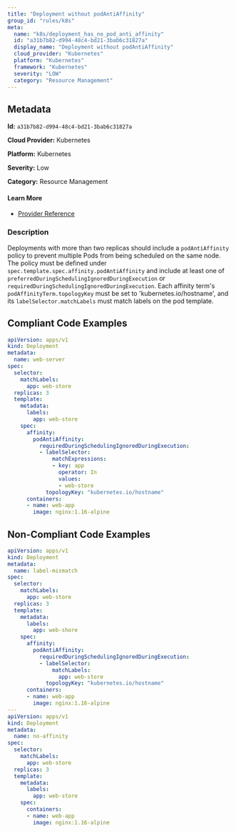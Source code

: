 ```yaml
---
title: "Deployment without podAntiAffinity"
group_id: "rules/k8s"
meta:
  name: "k8s/deployment_has_no_pod_anti_affinity"
  id: "a31b7b82-d994-48c4-bd21-3bab6c31827a"
  display_name: "Deployment without podAntiAffinity"
  cloud_provider: "Kubernetes"
  platform: "Kubernetes"
  framework: "Kubernetes"
  severity: "LOW"
  category: "Resource Management"
---
```

## Metadata

**Id:** `a31b7b82-d994-48c4-bd21-3bab6c31827a`

**Cloud Provider:** Kubernetes

**Platform:** Kubernetes

**Severity:** Low

**Category:** Resource Management

#### Learn More

 - [Provider Reference](https://kubernetes.io/docs/concepts/scheduling-eviction/assign-pod-node/)

### Description

 Deployments with more than two replicas should include a `podAntiAffinity` policy to prevent multiple Pods from being scheduled on the same node. The policy must be defined under `spec.template.spec.affinity.podAntiAffinity` and include at least one of `preferredDuringSchedulingIgnoredDuringExecution` or `requiredDuringSchedulingIgnoredDuringExecution`. Each affinity term's `podAffinityTerm.topologyKey` must be set to 'kubernetes.io/hostname', and its `labelSelector.matchLabels` must match labels on the pod template.


## Compliant Code Examples
```yaml
apiVersion: apps/v1
kind: Deployment
metadata:
  name: web-server
spec:
  selector:
    matchLabels:
      app: web-store
  replicas: 3
  template:
    metadata:
      labels:
        app: web-store
    spec:
      affinity:
        podAntiAffinity:
          requiredDuringSchedulingIgnoredDuringExecution:
          - labelSelector:
              matchExpressions:
              - key: app
                operator: In
                values:
                - web-store
            topologyKey: "kubernetes.io/hostname"
      containers:
      - name: web-app
        image: nginx:1.16-alpine
```
## Non-Compliant Code Examples
```yaml
apiVersion: apps/v1
kind: Deployment
metadata:
  name: label-mismatch
spec:
  selector:
    matchLabels:
      app: web-store
  replicas: 3
  template:
    metadata:
      labels:
        app: web-shore
    spec:
      affinity:
        podAntiAffinity:
          requiredDuringSchedulingIgnoredDuringExecution:
          - labelSelector:
              matchLabels:
                app: web-store
            topologyKey: "kubernetes.io/hostname"
      containers:
      - name: web-app
        image: nginx:1.16-alpine
---
apiVersion: apps/v1
kind: Deployment
metadata:
  name: no-affinity
spec:
  selector:
    matchLabels:
      app: web-store
  replicas: 3
  template:
    metadata:
      labels:
        app: web-store
    spec:
      containers:
      - name: web-app
        image: nginx:1.16-alpine

```